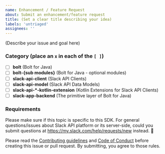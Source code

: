 ```yaml
---
name: Enhancement / Feature Request
about: Submit an enhancement/feature request
title: (Set a clear title describing your idea)
labels: 'untriaged'
assignees: ''
---
```


(Describe your issue and goal here)

### Category (place an `x` in each of the `[ ]`)

* [ ] **bolt** (Bolt for Java)
* [ ] **bolt-{sub modules}** (Bolt for Java - optional modules)
* [ ] **slack-api-client** (Slack API Clients)
* [ ] **slack-api-model** (Slack API Data Models)
* [ ] **slack-api-*-kotlin-extension** (Kotlin Extensions for Slack API Clients)
* [ ] **slack-app-backend** (The primitive layer of Bolt for Java)

### Requirements

Please make sure if this topic is specific to this SDK. For general questions/issues about Slack API platform or its server-side, could you submit questions at https://my.slack.com/help/requests/new instead. :bow:

Please read the [Contributing guidelines](https://github.com/slackapi/java-slack-sdk/blob/main/.github/contributing.md) and [Code of Conduct](https://slackhq.github.io/code-of-conduct) before creating this issue or pull request. By submitting, you agree to those rules.
